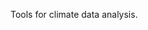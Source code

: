 <!-- README.md is generated from README.Rmd. Please edit that file -->
Tools for climate data analysis.
